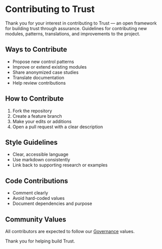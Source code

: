 # Contributing to Trust

Thank you for your interest in contributing to Trust — an open framework for building trust through assurance. Guidelines for contributing new modules, patterns, translations, and improvements to the project.

## Ways to Contribute

- Propose new control patterns
- Improve or extend existing modules
- Share anonymized case studies
- Translate documentation
- Help review contributions

## How to Contribute

1. Fork the repository
2. Create a feature branch
3. Make your edits or additions
4. Open a pull request with a clear description

## Style Guidelines

- Clear, accessible language
- Use markdown consistently
- Link back to supporting research or examples

## Code Contributions

- Comment clearly
- Avoid hard-coded values
- Document dependencies and purpose

## Community Values

All contributors are expected to follow our [Governance](GOVERNANCE.md) values.

Thank you for helping build Trust.
